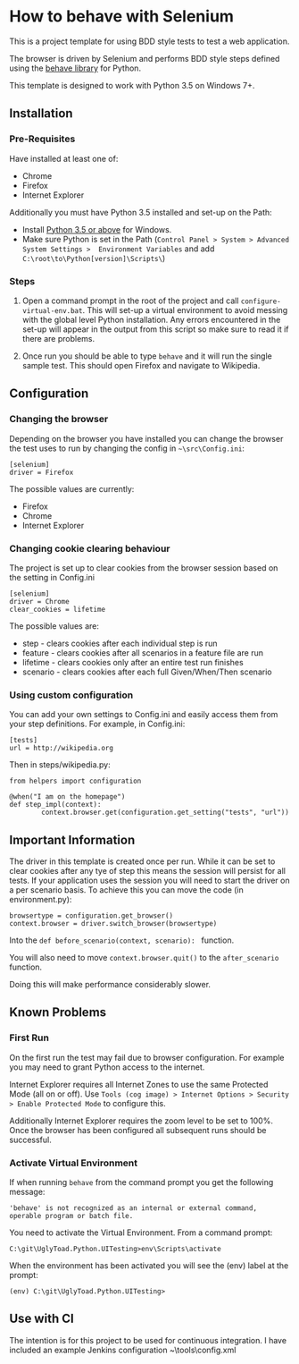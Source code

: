 # How to behave with Selenium #

This is a project template for using BDD style tests to test a web application.

The browser is driven by Selenium and performs BDD style steps defined using the [behave library][link0] for Python.

This template is designed to work with Python 3.5 on Windows 7+.



## Installation ##

### Pre-Requisites ###

Have installed at least one of:

+ Chrome
+ Firefox
+ Internet Explorer 

Additionally you must have Python 3.5 installed and set-up on the Path:

+ Install [Python 3.5 or above][link1] for Windows. 
+ Make sure Python is set in the Path (```Control Panel > System > Advanced System Settings >  Environment Variables``` and add ```C:\root\to\Python[version]\Scripts\```)

### Steps ###

1. Open a command prompt in the root of the project and call ```configure-virtual-env.bat```. This will set-up a virtual environment to avoid messing with the global level Python installation. Any errors encountered in the set-up will appear in the output from this script so make sure to read it if there are problems. 

3. Once run you should be able to type ```behave``` and it will run the single sample test. This should open Firefox and navigate to Wikipedia. 

## Configuration ##

### Changing the browser ###

Depending on the browser you have installed you can change the browser the test uses to run by changing the config in ```~\src\Config.ini```:
	
	[selenium]
	driver = Firefox

The possible values are currently:

+ Firefox
+ Chrome
+ Internet Explorer

### Changing cookie clearing behaviour ###

The project is set up to clear cookies from the browser session based on the setting in Config.ini
	
	[selenium]
	driver = Chrome
	clear_cookies = lifetime

The possible values are:

+ step - clears cookies after each individual step is run
+ feature - clears cookies after all scenarios in a feature file are run
+ lifetime - clears cookies only after an entire test run finishes
+ scenario - clears cookies after each full Given/When/Then scenario

### Using custom configuration ###

You can add your own settings to Config.ini and easily access them from your step definitions. For example, in Config.ini:

	[tests]
	url = http://wikipedia.org

Then in steps/wikipedia.py:

	from helpers import configuration
	
	@when("I am on the homepage")
	def step_impl(context):
    		context.browser.get(configuration.get_setting("tests", "url"))

## Important Information ##

The driver in this template is created once per run. While it can be set to clear cookies after any tye of step this means the session will persist for all tests.
If your application uses the session you will need to start the driver on a per scenario basis. To achieve this you can move the code (in environment.py):

    browsertype = configuration.get_browser()
    context.browser = driver.switch_browser(browsertype)
	
Into the ```def before_scenario(context, scenario): ``` function.

You will also need to move ```context.browser.quit()``` to the ```after_scenario``` function.

Doing this will make performance considerably slower.

## Known Problems ##

### First Run ###

On the first run the test may fail due to browser configuration. For example you may need to grant Python access to the internet.

Internet Explorer requires all Internet Zones to use the same Protected Mode (all on or off). Use ```Tools (cog image) > Internet Options > Security > Enable Protected Mode``` to configure this.

Additionally Internet Explorer requires the zoom level to be set to 100%. Once the browser has been configured all subsequent runs should be successful.

### Activate Virtual Environment ###

If when running ```behave``` from the command prompt you get the following message:

	'behave' is not recognized as an internal or external command,
	operable program or batch file.

You need to activate the Virtual Environment. From a command prompt:

	C:\git\UglyToad.Python.UITesting>env\Scripts\activate

When the environment has been activated you will see the (env) label at the prompt:

	(env) C:\git\UglyToad.Python.UITesting>

## Use with CI ##

The intention is for this project to be used for continuous integration. 
I have included an example Jenkins configuration ~\tools\config.xml


[link0]:http://pythonhosted.org/behave/index.html
[link1]:https://www.python.org/downloads/